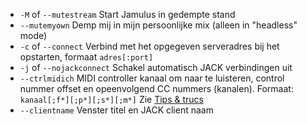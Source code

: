 - `-M` of `--mutestream`  Start Jamulus in gedempte stand                                                      
- `--mutemyown`  Demp mij in mijn persoonlijke mix (alleen in "headless" mode)                                                      
-  `-c` of `--connect`  Verbind met het opgegeven serveradres bij het opstarten, formaat `adres[:port]`  
-  `-j` of `--nojackconnect`  Schakel automatisch JACK verbindingen uit  
-  `--ctrlmidich`  MIDI controller kanaal om naar te luisteren, control nummer offset en opeenvolgend CC nummers (kanalen). Formaat: `kanaal[;f*][;p*][;s*][;m*]` Zie [Tips & trucs](Tips-Tricks-More#gebruik-ctrlmidich-voor-midi-controllers) 
- `--clientname`  Venster titel en JACK client naam 
